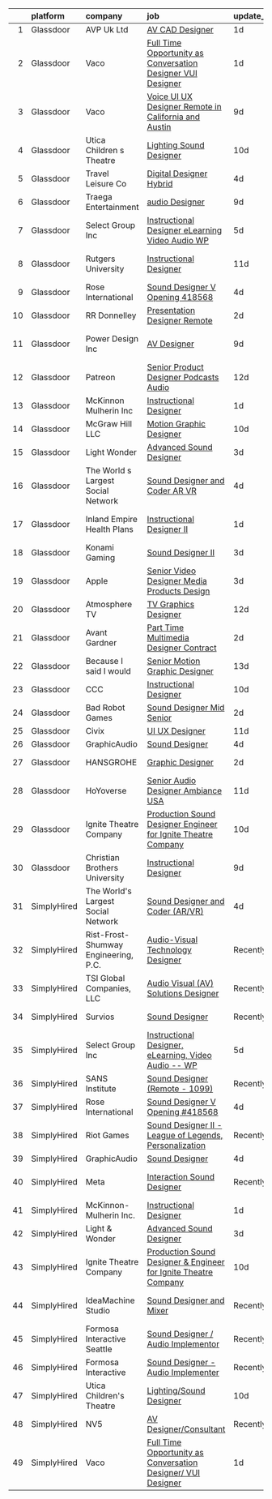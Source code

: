 

|    | platform    | company                              | job                                                                                                                                                                                                                                                                                                                                                                                                                                                                                                                                                                                                                                                                                                                                                                                                                                                                                                                                                     | update_time   | location                    |
|---:|:------------|:-------------------------------------|:--------------------------------------------------------------------------------------------------------------------------------------------------------------------------------------------------------------------------------------------------------------------------------------------------------------------------------------------------------------------------------------------------------------------------------------------------------------------------------------------------------------------------------------------------------------------------------------------------------------------------------------------------------------------------------------------------------------------------------------------------------------------------------------------------------------------------------------------------------------------------------------------------------------------------------------------------------|:--------------|:----------------------------|
|  1 | Glassdoor   | AVP Uk Ltd                           | [AV CAD Designer](https://www.glassdoor.com/partner/jobListing.htm?pos=119&ao=1136043&s=58&guid=00000182530303f082f738dc586c957a&src=GD_JOB_AD&t=SR&vt=w&ea=1&cs=1_42ec3c05&cb=1659250083120&jobListingId=1008037833868&jrtk=3-0-1g99g610lkf3m801-1g99g611721a6000-52535d2bf110a642-)                                                                                                                                                                                                                                                                                                                                                                                                                                                                                                                                                                                                                                                                   | 1d            | Boston, MA                  |
|  2 | Glassdoor   | Vaco                                 | [Full Time Opportunity as Conversation Designer  VUI Designer](https://www.glassdoor.com/partner/jobListing.htm?pos=105&ao=1110586&s=58&guid=00000182530303f082f738dc586c957a&src=GD_JOB_AD&t=SR&vt=w&ea=1&cs=1_642629d2&cb=1659250083119&jobListingId=1008038225305&cpc=451933188B21919D&jrtk=3-0-1g99g610lkf3m801-1g99g611721a6000-22fe34392769621c--6NYlbfkN0D_sybMACCpf9B-677oK5j6rPldVB6BlrVvFjO_o-GJZbzuF-qh4PxErFUqfUsv_6spGgQ7w2Pr4ya2qWlli_BM3wPrre60gIPq1Uth9jnDsvpZiOp71Cq_jQTQ_eOeIhL3xi8ovWLwoT8UC8f1spNzCCiZGtKecY_bBo5jFxt1LAIN8k9N4B5RxHCnUOhO5DtP9EjZUWe869pm6LA5D5Wjq3ap2kbctUXGeR_gzkwW9-1mASMHp3lFdnYkcGtuBwTxsULQmru4-Lp08wuQc33F4KcWFz-Azy4rAKDVMHUxbkO9n_XAgTP7k7vK0s0N83R4iVAlSFxE6fL34gvfgBEUoD4rZU73d1fv0qmA5hB253r21l8X-88_Nic_tplYRvMtr2wbT2pm7aeQoal4AQbP27fxAgCHW1fXvW93kC2z7ZxSht5UlsB-I1xSGnJtlT9gB2vEVRB1MfMfpasl6T0WZzmQcvRpo-AmBECzXuTYXiHWweSbgV1wegwum8x58lZxtugQJF1LhGq78D9BGpRFSx5gb582X4s%3D)                   | 1d            | New York, NY                |
|  3 | Glassdoor   | Vaco                                 | [Voice UI UX Designer    Remote in California and Austin](https://www.glassdoor.com/partner/jobListing.htm?pos=106&ao=1110586&s=58&guid=00000182530303f082f738dc586c957a&src=GD_JOB_AD&t=SR&vt=w&ea=1&cs=1_814f32da&cb=1659250083119&jobListingId=1008019965741&cpc=F41FEAB56D215062&jrtk=3-0-1g99g610lkf3m801-1g99g611721a6000-3a11f5e586fed253--6NYlbfkN0D_sybMACCpf9B-677oK5j6rPldVB6BlrVvFjO_o-GJZbzuF-qh4PxErFUqfUsv_6uVGMoAB-tr4ukB-13BEniFRd51kq_tUitb-f2s8N8S0-6a8309fjZVdWfQrglTiPPfHRvbBSKiDrId74Eo9qZbn-UL_W51rj5FJVY2IqC7B9KjcVAySmfHdMzAzJjgK8UjDdrBhltt1hDbKRxYrZvfQWzUTg_i5lYrJxbgHnRLBMbAVel9VUC51NWu0HKMfx_K6M2xajNNRX6zWpFhWI8B0iTbj6BLmxvOBpPywjjna4cSWmodLOSHMq-6-3AjmeokI8-JTYJx0_pP026RYRl-RvSG8rTS7UBrDTwmzU0EGNsqptlm_xygbzPbe3g40Qo1ioosdxGPP8PmXib0jiXEZX-n3baE6wUcA70KNzxZPkaJz98hKFND0xi-0CYDbqTgYjvDwirk5JaayQZgxuuG9tiGqNLozFwWuM4GtZUUgXc4l2ljyQ76a7WWaaDXI7s6je3f3WOmGAKgO31xEz-CtXRv8UxmwO4%3D)                        | 9d            | San Jose, CA                |
|  4 | Glassdoor   | Utica Children s Theatre             | [Lighting Sound Designer](https://www.glassdoor.com/partner/jobListing.htm?pos=112&ao=1136043&s=58&guid=00000182530303f082f738dc586c957a&src=GD_JOB_AD&t=SR&vt=w&ea=1&cs=1_ef6a6542&cb=1659250083119&jobListingId=1008017698766&jrtk=3-0-1g99g610lkf3m801-1g99g611721a6000-0c22c99ac1b9554a-)                                                                                                                                                                                                                                                                                                                                                                                                                                                                                                                                                                                                                                                           | 10d           | Utica, NY                   |
|  5 | Glassdoor   | Travel   Leisure Co                  | [Digital Designer  Hybrid ](https://www.glassdoor.com/partner/jobListing.htm?pos=117&ao=1136043&s=58&guid=00000182530303f082f738dc586c957a&src=GD_JOB_AD&t=SR&vt=w&cs=1_fc69c3be&cb=1659250083120&jobListingId=1008031768591&jrtk=3-0-1g99g610lkf3m801-1g99g611721a6000-cbef82654d7509fd-)                                                                                                                                                                                                                                                                                                                                                                                                                                                                                                                                                                                                                                                              | 4d            | Orlando, FL                 |
|  6 | Glassdoor   | Traega Entertainment                 | [audio Designer](https://www.glassdoor.com/partner/jobListing.htm?pos=114&ao=1136043&s=58&guid=00000182530303f082f738dc586c957a&src=GD_JOB_AD&t=SR&vt=w&cs=1_d995f757&cb=1659250083120&jobListingId=1008021555527&jrtk=3-0-1g99g610lkf3m801-1g99g611721a6000-cf8d1c8c62a18373-)                                                                                                                                                                                                                                                                                                                                                                                                                                                                                                                                                                                                                                                                         | 9d            | Nashville, TN               |
|  7 | Glassdoor   | Select Group Inc                     | [Instructional Designer  eLearning  Video Audio    WP](https://www.glassdoor.com/partner/jobListing.htm?pos=102&ao=1110586&s=58&guid=00000182530303f082f738dc586c957a&src=GD_JOB_AD&t=SR&vt=w&ea=1&cs=1_bffc48aa&cb=1659250083118&jobListingId=1008027501737&cpc=C5F9C09AE97B3D2F&jrtk=3-0-1g99g610lkf3m801-1g99g611721a6000-10340dc23f99d007--6NYlbfkN0Bcn-ADAbRvyrq3DH3YqD1gQOSfU_zTPvvfh0XXiz3pBAa41gXbEVBKQgVaXyt5edKUJsX5Z9brsv9nZw77TNjVlVeWafETMC7Xw_A0mwHT6RYlFqUtUoEPkQCGfw4DZTw7uB0z5WiikGPQhpEkL8PFQqFT-PcMr0lcaTdAx3W6l-HtnWqYYEZOK9K4xggqCzoJOy1b25lVoOwHLR6fUiCu4KE7kZ2nje760iw8tlheLxc1lVLYTTyZBhsdoOBhGjtBkI4_6DlkYhlDtvsgTrabKfYRmd-IfM2Oi6miNpCapc-8MbrBNf5a9EyPYTf4TFJ9q_Im1Oe74rzXe3UVL5DhuajefE2-wLhRliCPCoXVH908xp1EoJ_SUTXbePgV6mo1dNwMapeyyoYJLNJycEmJ-XG0l6q8Y2OkaIyAI1_kVLpxzPgJ5Q_ABXnTKjsF76QYMU-GsFtMWGX52qNyW1jbTbe3JnvRb3MkUquhObXhlEM-jjcBG9HI8gHazu7TvPs%3D)                                                           | 5d            | White Plains, NY            |
|  8 | Glassdoor   | Rutgers University                   | [Instructional Designer](https://www.glassdoor.com/partner/jobListing.htm?pos=116&ao=1136043&s=58&guid=00000182530303f082f738dc586c957a&src=GD_JOB_AD&t=SR&vt=w&cs=1_c656d833&cb=1659250083120&jobListingId=1008015844983&jrtk=3-0-1g99g610lkf3m801-1g99g611721a6000-9e3ffb718ceb0508-)                                                                                                                                                                                                                                                                                                                                                                                                                                                                                                                                                                                                                                                                 | 11d           | New Brunswick, NJ           |
|  9 | Glassdoor   | Rose International                   | [Sound Designer V Opening  418568](https://www.glassdoor.com/partner/jobListing.htm?pos=104&ao=1110586&s=58&guid=00000182530303f082f738dc586c957a&src=GD_JOB_AD&t=SR&vt=w&ea=1&cs=1_532fe685&cb=1659250083119&jobListingId=1008030729670&cpc=AC285F3A3ECA6BB0&jrtk=3-0-1g99g610lkf3m801-1g99g611721a6000-a20623011cb248eb--6NYlbfkN0B6gYLiPzX3Klpbl49OuxoIZqVtnvEet7IZUhlrZDSG3sY-I6CIGHSMA_bS7ldJ8pOXMIXNeNyydXsX95pvzPg5BddHE-JXPnLngZ30cnLDc1iDIozZEqqJfstNoVEA0Y0ziXhbePzU2aWttrzMukYrAbICdJmtiDj_lX11sumIShj0cH4jV8vRyK2YT_cFh-aCy9BollYfIk3zigZu-yndBL38oOacvuniyP0YD1HD90GjMyjdQzJpFj7TCUwdhM75PrRi1G5-evrd77Xu6pzYNFU2uykvErMxd2ndTKhRiOIkRhG7qLiWDVDudWD6nKVkDLKWYYTh3zfpyA_JTUwDBL4SbO-E0_YBjfC37K90ZPmoIT7YfOJlwmTDRGVSoPVXhRxIgPKTAcQd3cCcx1iu6rfouTby3Ry1k5U7ApV3lz2hIfqDhACNGT19XQbw2CZgzweXkEbxNxeOc1ZB2hxLKRAOGavvZy88RSYdwP7oELGFWkSmP1ay8vjzA33rjUFPR3esVxaFUQ%3D%3D)                                                                 | 4d            | Seattle, WA                 |
| 10 | Glassdoor   | RR Donnelley                         | [Presentation Designer  Remote ](https://www.glassdoor.com/partner/jobListing.htm?pos=111&ao=1136043&s=58&guid=00000182530303f082f738dc586c957a&src=GD_JOB_AD&t=SR&vt=w&cs=1_8b2e3810&cb=1659250083119&jobListingId=1008036762756&jrtk=3-0-1g99g610lkf3m801-1g99g611721a6000-52992746147b27cc-)                                                                                                                                                                                                                                                                                                                                                                                                                                                                                                                                                                                                                                                         | 2d            | Remote                      |
| 11 | Glassdoor   | Power Design  Inc                    | [AV Designer](https://www.glassdoor.com/partner/jobListing.htm?pos=123&ao=1136043&s=58&guid=00000182530303f082f738dc586c957a&src=GD_JOB_AD&t=SR&vt=w&cs=1_e7c70b9d&cb=1659250083124&jobListingId=1008020343362&jrtk=3-0-1g99g610lkf3m801-1g99g611721a6000-e7718c8a157297fa-)                                                                                                                                                                                                                                                                                                                                                                                                                                                                                                                                                                                                                                                                            | 9d            | Saint Petersburg, FL        |
| 12 | Glassdoor   | Patreon                              | [Senior Product Designer  Podcasts Audio](https://www.glassdoor.com/partner/jobListing.htm?pos=121&ao=1136043&s=58&guid=00000182530303f082f738dc586c957a&src=GD_JOB_AD&t=SR&vt=w&ea=1&cs=1_339d564e&cb=1659250083124&jobListingId=1008012588674&jrtk=3-0-1g99g610lkf3m801-1g99g611721a6000-4c8164c3276f9276-)                                                                                                                                                                                                                                                                                                                                                                                                                                                                                                                                                                                                                                           | 12d           | New York, NY                |
| 13 | Glassdoor   | McKinnon Mulherin Inc                | [Instructional Designer](https://www.glassdoor.com/partner/jobListing.htm?pos=101&ao=1110586&s=58&guid=00000182530303f082f738dc586c957a&src=GD_JOB_AD&t=SR&vt=w&ea=1&cs=1_ae4747b6&cb=1659250083118&jobListingId=1008038259354&cpc=723ADC3DFE402989&jrtk=3-0-1g99g610lkf3m801-1g99g611721a6000-b79d356b2e0b1b2b--6NYlbfkN0Do5QFzN38Y34HuVbLllh1qUYEnDt35-niNPYCvkBnqz70wgTe_sRQKCftrUQxahl6ZQb-CsDXP_KFc4gkDxxZVZMtSP1usQFc6vgj8Mev0Y9Uo8dVZ4yv_wyvdsi_Gg1ZSeNUFd900znSRQ6N6sb3AyxJeaFqhjTfM3WXr9E9m07w3f1mauOUW50y4NfOSIUVqcIc4Qa2fN917XOcM3FFIZDeLQBZ1j3KHuVs1ZFtwahobly5ldijtpIp1sk3ta_H9BFgZSEUR_jp_WSd3MPGDQXoeZIcRt8sLs2pISUFa44DN5ECDWIbf605KE3jETtIPDxfs0DviewtTmWTtBHZxM8NSIFEX3gwEoEMpFJw1fCmaze8xUjqMmrkMIVbL7q_Ny6iK8Yst2X3QrGIFg_2WLn9Bl_1UDT5FJSFtUgZmk7G_A_myB0ZKX__e0xReDUSV7eDhQc6bqMO4-0xQuB845uVvUp4q7wMFNBoBoWiou3Fgccrl1vCH)                                                                                                       | 1d            | Remote                      |
| 14 | Glassdoor   | McGraw Hill LLC                      | [Motion Graphic Designer](https://www.glassdoor.com/partner/jobListing.htm?pos=115&ao=1136043&s=58&guid=00000182530303f082f738dc586c957a&src=GD_JOB_AD&t=SR&vt=w&cs=1_c4207ad0&cb=1659250083120&jobListingId=1008016602500&jrtk=3-0-1g99g610lkf3m801-1g99g611721a6000-01f5c3ad4183230f-)                                                                                                                                                                                                                                                                                                                                                                                                                                                                                                                                                                                                                                                                | 10d           | Columbus, OH                |
| 15 | Glassdoor   | Light   Wonder                       | [Advanced Sound Designer](https://www.glassdoor.com/partner/jobListing.htm?pos=107&ao=1136043&s=58&guid=00000182530303f082f738dc586c957a&src=GD_JOB_AD&t=SR&vt=w&ea=1&cs=1_43c9c82f&cb=1659250083119&jobListingId=1008033515982&jrtk=3-0-1g99g610lkf3m801-1g99g611721a6000-f4541201029f9ba4-)                                                                                                                                                                                                                                                                                                                                                                                                                                                                                                                                                                                                                                                           | 3d            | Las Vegas, NV               |
| 16 | Glassdoor   | The World s Largest Social Network   | [Sound Designer and Coder  AR VR ](https://www.glassdoor.com/partner/jobListing.htm?pos=103&ao=1110586&s=58&guid=00000182530303f082f738dc586c957a&src=GD_JOB_AD&t=SR&vt=w&ea=1&cs=1_082f204c&cb=1659250083118&jobListingId=1008031528055&cpc=1CBFC3E34E2A31FF&jrtk=3-0-1g99g610lkf3m801-1g99g611721a6000-c5d8ffadb915c32f--6NYlbfkN0DSgjPPcnEdvoK3uuxfISLALE6pB1FR7YSHOr_tSg5_QGIhoz_2VqUepdcKLBLI_zTUk6gDwaoQ9vEVPtJf9rgUyn_I6h_8B4D9wSAIOyt_RJFN8Eflhj9KJJvZQUXNdWxq6wNfnbBFCNlciu9kDebYOONalFTI7aQu-OsppGEyxKi2mf8gCqkI8xW91hEljlneba0XuoGrZNzbLp9Qknh7gbWX4fHFPNKL1YW2-ULuB-l1h_fuP9JF4NSq2Bil5Pj8IqZp8PhlWgxgmJTKRcxw4gXruk4bOsKwrMiqHFBzSnlVL1TxACNsiEN_c9T5Y_69FyB0-CYEO6C_CTYpHzG4a5aOYSAk-TTy6vApqhznepK8U9SYTDq5OkuU44QFt7QWRY9gDvG4T6eh8_Jw9BM5q7fc9u6X4fL8ZADAZ7jDf0nea2EoSuinMj45bzFBZR83CN06XphYqrt8zwkfna5QNEvqtfOVKDurbrv4vQdU8ImuCyOQ6HURSmUYsB2eeEED5t6z4bxZHkoKz3YAKyJ4MhS3JXqRaPaNmCXwly7ueWD-lG_C32P20JeOuXCaXjo-zowEs880GA%3D%3D) | 4d            | Los Angeles, CA             |
| 17 | Glassdoor   | Inland Empire Health Plans           | [Instructional Designer II](https://www.glassdoor.com/partner/jobListing.htm?pos=129&ao=1136043&s=58&guid=00000182530303f082f738dc586c957a&src=GD_JOB_AD&t=SR&vt=w&cs=1_909e2895&cb=1659250083126&jobListingId=1008038451474&jrtk=3-0-1g99g610lkf3m801-1g99g611721a6000-af5a440ae4e399db-)                                                                                                                                                                                                                                                                                                                                                                                                                                                                                                                                                                                                                                                              | 1d            | Rancho Cucamonga, CA        |
| 18 | Glassdoor   | Konami Gaming                        | [Sound Designer II](https://www.glassdoor.com/partner/jobListing.htm?pos=110&ao=1136043&s=58&guid=00000182530303f082f738dc586c957a&src=GD_JOB_AD&t=SR&vt=w&cs=1_860c07d3&cb=1659250083119&jobListingId=1008033846903&jrtk=3-0-1g99g610lkf3m801-1g99g611721a6000-87593e7d8a9b6aa9-)                                                                                                                                                                                                                                                                                                                                                                                                                                                                                                                                                                                                                                                                      | 3d            | Las Vegas, NV               |
| 19 | Glassdoor   | Apple                                | [Senior Video Designer  Media Products Design](https://www.glassdoor.com/partner/jobListing.htm?pos=113&ao=1136043&s=58&guid=00000182530303f082f738dc586c957a&src=GD_JOB_AD&t=SR&vt=w&cs=1_8c4cec2f&cb=1659250083120&jobListingId=1008034509696&jrtk=3-0-1g99g610lkf3m801-1g99g611721a6000-0ba0449cafc5897b-)                                                                                                                                                                                                                                                                                                                                                                                                                                                                                                                                                                                                                                           | 3d            | Culver City, CA             |
| 20 | Glassdoor   | Atmosphere TV                        | [TV Graphics Designer](https://www.glassdoor.com/partner/jobListing.htm?pos=127&ao=1136043&s=58&guid=00000182530303f082f738dc586c957a&src=GD_JOB_AD&t=SR&vt=w&ea=1&cs=1_ef3dbef0&cb=1659250083124&jobListingId=1008012144619&jrtk=3-0-1g99g610lkf3m801-1g99g611721a6000-e5f2647df33499ea-)                                                                                                                                                                                                                                                                                                                                                                                                                                                                                                                                                                                                                                                              | 12d           | Austin, TX                  |
| 21 | Glassdoor   | Avant Gardner                        | [Part Time Multimedia Designer  Contract ](https://www.glassdoor.com/partner/jobListing.htm?pos=124&ao=1136043&s=58&guid=00000182530303f082f738dc586c957a&src=GD_JOB_AD&t=SR&vt=w&ea=1&cs=1_d5fb2b01&cb=1659250083124&jobListingId=1008036220645&jrtk=3-0-1g99g610lkf3m801-1g99g611721a6000-2ad04938b70a504d-)                                                                                                                                                                                                                                                                                                                                                                                                                                                                                                                                                                                                                                          | 2d            | Remote                      |
| 22 | Glassdoor   | Because I said I would               | [Senior Motion Graphic Designer](https://www.glassdoor.com/partner/jobListing.htm?pos=122&ao=1136043&s=58&guid=00000182530303f082f738dc586c957a&src=GD_JOB_AD&t=SR&vt=w&ea=1&cs=1_c771e859&cb=1659250083124&jobListingId=1008010193537&jrtk=3-0-1g99g610lkf3m801-1g99g611721a6000-0ef158b7305b78f3-)                                                                                                                                                                                                                                                                                                                                                                                                                                                                                                                                                                                                                                                    | 13d           | Remote                      |
| 23 | Glassdoor   | CCC                                  | [Instructional Designer](https://www.glassdoor.com/partner/jobListing.htm?pos=130&ao=1136043&s=58&guid=00000182530303f082f738dc586c957a&src=GD_JOB_AD&t=SR&vt=w&cs=1_43f11762&cb=1659250083126&jobListingId=1008017621027&jrtk=3-0-1g99g610lkf3m801-1g99g611721a6000-8b2b0c9524e26fcb-)                                                                                                                                                                                                                                                                                                                                                                                                                                                                                                                                                                                                                                                                 | 10d           | Chicago, IL                 |
| 24 | Glassdoor   | Bad Robot Games                      | [Sound Designer  Mid Senior ](https://www.glassdoor.com/partner/jobListing.htm?pos=109&ao=1136043&s=58&guid=00000182530303f082f738dc586c957a&src=GD_JOB_AD&t=SR&vt=w&cs=1_572862e5&cb=1659250083119&jobListingId=1008036730582&jrtk=3-0-1g99g610lkf3m801-1g99g611721a6000-67b27b83295828af-)                                                                                                                                                                                                                                                                                                                                                                                                                                                                                                                                                                                                                                                            | 2d            | Santa Monica, CA            |
| 25 | Glassdoor   | Civix                                | [UI UX Designer](https://www.glassdoor.com/partner/jobListing.htm?pos=118&ao=1136043&s=58&guid=00000182530303f082f738dc586c957a&src=GD_JOB_AD&t=SR&vt=w&ea=1&cs=1_23c3412d&cb=1659250083120&jobListingId=1008014525294&jrtk=3-0-1g99g610lkf3m801-1g99g611721a6000-b45e385f3189ee88-)                                                                                                                                                                                                                                                                                                                                                                                                                                                                                                                                                                                                                                                                    | 11d           | Remote                      |
| 26 | Glassdoor   | GraphicAudio                         | [Sound Designer](https://www.glassdoor.com/partner/jobListing.htm?pos=108&ao=1136043&s=58&guid=00000182530303f082f738dc586c957a&src=GD_JOB_AD&t=SR&vt=w&ea=1&cs=1_fe6bec96&cb=1659250083119&jobListingId=1008030924967&jrtk=3-0-1g99g610lkf3m801-1g99g611721a6000-11eab6568f6cedab-)                                                                                                                                                                                                                                                                                                                                                                                                                                                                                                                                                                                                                                                                    | 4d            | Remote                      |
| 27 | Glassdoor   | HANSGROHE                            | [Graphic Designer](https://www.glassdoor.com/partner/jobListing.htm?pos=125&ao=1136043&s=58&guid=00000182530303f082f738dc586c957a&src=GD_JOB_AD&t=SR&vt=w&ea=1&cs=1_c9444d93&cb=1659250083124&jobListingId=1008036225575&jrtk=3-0-1g99g610lkf3m801-1g99g611721a6000-ad98a05c18e65a92-)                                                                                                                                                                                                                                                                                                                                                                                                                                                                                                                                                                                                                                                                  | 2d            | Alpharetta, GA              |
| 28 | Glassdoor   | HoYoverse                            | [Senior Audio Designer  Ambiance  USA ](https://www.glassdoor.com/partner/jobListing.htm?pos=120&ao=1136043&s=58&guid=00000182530303f082f738dc586c957a&src=GD_JOB_AD&t=SR&vt=w&ea=1&cs=1_903528ff&cb=1659250083120&jobListingId=1008016127295&jrtk=3-0-1g99g610lkf3m801-1g99g611721a6000-0ad6686b2c6b411d-)                                                                                                                                                                                                                                                                                                                                                                                                                                                                                                                                                                                                                                             | 11d           | Los Angeles, CA             |
| 29 | Glassdoor   | Ignite Theatre Company               | [Production Sound Designer   Engineer for Ignite Theatre Company](https://www.glassdoor.com/partner/jobListing.htm?pos=126&ao=1136043&s=58&guid=00000182530303f082f738dc586c957a&src=GD_JOB_AD&t=SR&vt=w&ea=1&cs=1_4dbf571f&cb=1659250083124&jobListingId=1008018312130&jrtk=3-0-1g99g610lkf3m801-1g99g611721a6000-21ee75caf62bbc12-)                                                                                                                                                                                                                                                                                                                                                                                                                                                                                                                                                                                                                   | 10d           | Saint Louis, MO             |
| 30 | Glassdoor   | Christian Brothers University        | [Instructional Designer](https://www.glassdoor.com/partner/jobListing.htm?pos=128&ao=1136043&s=58&guid=00000182530303f082f738dc586c957a&src=GD_JOB_AD&t=SR&vt=w&cs=1_84469321&cb=1659250083124&jobListingId=1008021055512&jrtk=3-0-1g99g610lkf3m801-1g99g611721a6000-18735e3bf2deff59-)                                                                                                                                                                                                                                                                                                                                                                                                                                                                                                                                                                                                                                                                 | 9d            | Memphis, TN                 |
| 31 | SimplyHired | The World's Largest Social Network   | [Sound Designer and Coder (AR/VR)](https://www.simplyhired.com/job/i05K2VJdCTaM4JBATryuxLljiYjQ-WgjcwPsxcIQGX0KBl-siovqIg?q=sound+designer)                                                                                                                                                                                                                                                                                                                                                                                                                                                                                                                                                                                                                                                                                                                                                                                                             | 4d            | Los Angeles, CA             |
| 32 | SimplyHired | Rist-Frost-Shumway Engineering, P.C. | [Audio-Visual Technology Designer](https://www.simplyhired.com/job/OMxrMh8WHY_VNcw74L4J3w8rMgzooJxEwq9_0YhhoPHZG11rZ5ZCeA?q=sound+designer)                                                                                                                                                                                                                                                                                                                                                                                                                                                                                                                                                                                                                                                                                                                                                                                                             | Recently      | Laconia, NH                 |
| 33 | SimplyHired | TSI Global Companies, LLC            | [Audio Visual (AV) Solutions Designer](https://www.simplyhired.com/job/Q2PwGUeatyN7TTeCTc5KE-IzzONgxeRHLFwJPZMZP55Yiozcm9vaOg?q=sound+designer)                                                                                                                                                                                                                                                                                                                                                                                                                                                                                                                                                                                                                                                                                                                                                                                                         | Recently      | Missouri                    |
| 34 | SimplyHired | Survios                              | [Sound Designer](https://www.simplyhired.com/job/GGf4JbShEJmtxragh-HP0RYhs5WpCO9pZtgQyta_p4JFm7cmj-H-Zw?q=sound+designer)                                                                                                                                                                                                                                                                                                                                                                                                                                                                                                                                                                                                                                                                                                                                                                                                                               | Recently      | Marina del Rey, CA          |
| 35 | SimplyHired | Select Group Inc                     | [Instructional Designer, eLearning, Video Audio -- WP](https://www.simplyhired.com/job/C6wGeeIJ20GRZ3gTc6LSa7xI85cBcP6nakxbJ_PULlew6O-l__DiSQ?q=sound+designer)                                                                                                                                                                                                                                                                                                                                                                                                                                                                                                                                                                                                                                                                                                                                                                                         | 5d            | White Plains, NY            |
| 36 | SimplyHired | SANS Institute                       | [Sound Designer (Remote - 1099)](https://www.simplyhired.com/job/l5XtJmV5Za5NPAoCY67pJ8osv7Dd9cygFT5KvUQHRZZ5LCw9cI7qOA?q=sound+designer)                                                                                                                                                                                                                                                                                                                                                                                                                                                                                                                                                                                                                                                                                                                                                                                                               | Recently      | Bethesda, MD                |
| 37 | SimplyHired | Rose International                   | [Sound Designer V Opening #418568](https://www.simplyhired.com/job/mJkZFRkvhuJPoowF5ic-caImkyxgCyTOqXwxJ9_w1UC4rAdZz8x5FA?q=sound+designer)                                                                                                                                                                                                                                                                                                                                                                                                                                                                                                                                                                                                                                                                                                                                                                                                             | 4d            | Seattle, WA                 |
| 38 | SimplyHired | Riot Games                           | [Sound Designer II - League of Legends, Personalization](https://www.simplyhired.com/job/BkTf5-vUemX5LjJonnZffl3-nMzorQijZMT09G_9Wa_IkmU0eEvOTA?q=sound+designer)                                                                                                                                                                                                                                                                                                                                                                                                                                                                                                                                                                                                                                                                                                                                                                                       | Recently      | Los Angeles, CA             |
| 39 | SimplyHired | GraphicAudio                         | [Sound Designer](https://www.simplyhired.com/job/tpxG3u0VMzCKteQYdKolpCqGoSBv-BSP6-ugLnAgXYs5lOtcbAckwg?q=sound+designer)                                                                                                                                                                                                                                                                                                                                                                                                                                                                                                                                                                                                                                                                                                                                                                                                                               | 4d            | Remote                      |
| 40 | SimplyHired | Meta                                 | [Interaction Sound Designer](https://www.simplyhired.com/job/Lvw3H_6x6cdKB6aq479wQNquH1L8abBxSJAh-mgSoiKaje9zC4-ylg?q=sound+designer)                                                                                                                                                                                                                                                                                                                                                                                                                                                                                                                                                                                                                                                                                                                                                                                                                   | Recently      | Burlingame, CA +4 locations |
| 41 | SimplyHired | McKinnon-Mulherin Inc.               | [Instructional Designer](https://www.simplyhired.com/job/7NSki6VNbVY2TWqP1BYk9Dz539wu-g6z9ZK8XIuAPUsN0Z9wlp80cw?q=sound+designer)                                                                                                                                                                                                                                                                                                                                                                                                                                                                                                                                                                                                                                                                                                                                                                                                                       | 1d            | Remote                      |
| 42 | SimplyHired | Light & Wonder                       | [Advanced Sound Designer](https://www.simplyhired.com/job/oxHvYp0QWceibR-QkmiITBFgRGHJsETrZw9KOd9jlBeKNoSRVbiyww?q=sound+designer)                                                                                                                                                                                                                                                                                                                                                                                                                                                                                                                                                                                                                                                                                                                                                                                                                      | 3d            | Las Vegas, NV               |
| 43 | SimplyHired | Ignite Theatre Company               | [Production Sound Designer & Engineer for Ignite Theatre Company](https://www.simplyhired.com/job/n6I3HUx7LOdfAIOVdRnno-_xgRgWSCyMCClgTr0v8oBGAdKCrjn_yg?q=sound+designer)                                                                                                                                                                                                                                                                                                                                                                                                                                                                                                                                                                                                                                                                                                                                                                              | 10d           | St. Louis, MO               |
| 44 | SimplyHired | IdeaMachine Studio                   | [Sound Designer and Mixer](https://www.simplyhired.com/job/3_cnKWbKCzfz8K406esix9aXeGkS2iLw6vp3jwYHfDLUWBO0TV9GDQ?q=sound+designer)                                                                                                                                                                                                                                                                                                                                                                                                                                                                                                                                                                                                                                                                                                                                                                                                                     | Recently      | San Francisco, CA           |
| 45 | SimplyHired | Formosa Interactive Seattle          | [Sound Designer / Audio Implementor](https://www.simplyhired.com/job/vlF4rzpIgemNyADbSUoWC36FtYYh2ouWspqfTFtuxzveh07-6RCwmg?q=sound+designer)                                                                                                                                                                                                                                                                                                                                                                                                                                                                                                                                                                                                                                                                                                                                                                                                           | Recently      | Seattle, WA                 |
| 46 | SimplyHired | Formosa Interactive                  | [Sound Designer - Audio Implementer](https://www.simplyhired.com/job/E63_BRjyLumhk01Bv7mOuaoR0vafXGhLD-NTsS2e6CEpoHi4FvqYnw?q=sound+designer)                                                                                                                                                                                                                                                                                                                                                                                                                                                                                                                                                                                                                                                                                                                                                                                                           | Recently      | Burbank, CA                 |
| 47 | SimplyHired | Utica Children's Theatre             | [Lighting/Sound Designer](https://www.simplyhired.com/job/k5WN2VTWEdBH7LHvMIdyGJ7KKVm0hiyEeo9slr8HDzbeQbxtZWzhxA?q=sound+designer)                                                                                                                                                                                                                                                                                                                                                                                                                                                                                                                                                                                                                                                                                                                                                                                                                      | 10d           | Utica, NY                   |
| 48 | SimplyHired | NV5                                  | [AV Designer/Consultant](https://www.simplyhired.com/job/ofCzA7E0QGdWgortRIjG7QzJsxGCKHgZ8l2VUc40ECazbkW265xkwQ?q=sound+designer)                                                                                                                                                                                                                                                                                                                                                                                                                                                                                                                                                                                                                                                                                                                                                                                                                       | Recently      | Los Angeles, CA             |
| 49 | SimplyHired | Vaco                                 | [Full Time Opportunity as Conversation Designer/ VUI Designer](https://www.simplyhired.com/job/qTv26mzT7PqE5XY6UzbL6lU451s33dZHiFGtyDNuQFUpdI2EgLWTGg?q=sound+designer)                                                                                                                                                                                                                                                                                                                                                                                                                                                                                                                                                                                                                                                                                                                                                                                 | 1d            | New York, NY                |